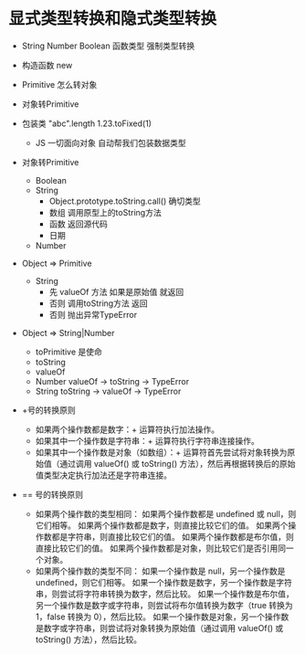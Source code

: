 # 显式类型转换和隐式类型转换
- String Number Boolean 函数类型 强制类型转换
- 构造函数 new
- Primitive 怎么转对象

- 对象转Primitive

- 包装类
  "abc".length
  1.23.toFixed(1)
  - JS 一切面向对象 自动帮我们包装数据类型

- 对象转Primitive
  - Boolean
  - String
    - Object.prototype.toString.call()
    确切类型
    - 数组 调用原型上的toString方法
    - 函数 返回源代码
    - 日期
  - Number

- Object => Primitive
  - String 
    - 先 valueOf 方法 如果是原始值 就返回
    - 否则 调用toString方法 返回
    - 否则 抛出异常TypeError

- Object => String|Number
  - toPrimitive 是使命
  - toString
  - valueOf
  - Number valueOf -> toString -> TypeError
  - String toString -> valueOf -> TypeError

- +号的转换原则
  - 如果两个操作数都是数字：+ 运算符执行加法操作。
  - 如果其中一个操作数是字符串：+ 运算符执行字符串连接操作。
  - 如果其中一个操作数是对象（如数组）：+ 运算符首先尝试将对象转换为原始值（通过调用 valueOf() 或 toString() 方法），然后再根据转换后的原始值类型决定执行加法还是字符串连接。

- == 号的转换原则
  - 如果两个操作数的类型相同：
如果两个操作数都是 undefined 或 null，则它们相等。
如果两个操作数都是数字，则直接比较它们的值。
如果两个操作数都是字符串，则直接比较它们的值。
如果两个操作数都是布尔值，则直接比较它们的值。
如果两个操作数都是对象，则比较它们是否引用同一个对象。
  - 如果两个操作数的类型不同：
如果一个操作数是 null，另一个操作数是 undefined，则它们相等。
如果一个操作数是数字，另一个操作数是字符串，则尝试将字符串转换为数字，然后比较。
如果一个操作数是布尔值，另一个操作数是数字或字符串，则尝试将布尔值转换为数字（true 转换为 1，false 转换为 0），然后比较。
如果一个操作数是对象，另一个操作数是数字或字符串，则尝试将对象转换为原始值（通过调用 valueOf() 或 toString() 方法），然后比较。
